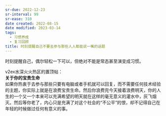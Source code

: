 ```yaml
---
sr-due: 2022-12-23
sr-interval: 99
sr-ease: 310
date created: 2022-08-15
date modified: 2023-03-14
tags:
  - 习惯养成
  - 复习回顾
title: 时刻提醒自己不要去参与那些人人都能说一嘴的话题
---
```


时刻提醒自己，偶尔轻松一下可以，但绝对不能是常态甚至演变成习惯。

v2ex水深火火热区的置顶帖：  
**关于你的宝贵生命**  
如果你热衷于去参与那些只要有电脑或者手机就可以回复，而不需要任何技术经验的主题，你实际上就是在浪费宝贵生命。然后你浪费完今天接着浪费明天，你的人生的一个又一个本来可以充满希望的明天就在这样的毫无意义的灌水中，灰飞烟灭。然后等你老了，内心只是充满了对这个社会的“不公平”的恨，却不记得自己在年轻的时候做过任何有意义的事。

